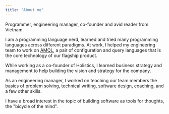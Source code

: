 ```yaml
---
title: "About me"
---
```


Programmer, engineering manager, co-founder and avid reader from Vietnam.

I am a programming language nerd, learned and tried many programming languages across different paradigms. At work, I helped my engineering team to work on [AMQL](https://docs.holistics.io/as-code/amql/), a pair of configuration and query languages that is the core technology of our flagship product.

While working as a co-founder of Holistics, I learned business strategy and management to help building the vision and strategy for the company.

As an engineering manager, I worked on teaching our team members the basics of problem solving, technical writing, software design, coaching, and a few other skills.

I have a broad interest in the topic of building software as tools for thoughts, the "bicycle of the mind".
